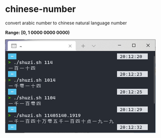 # chinese-number
convert arabic number to chinese natural language number

**Range: \[0, 1 0000 0000 0000\)**

![](114.png)
